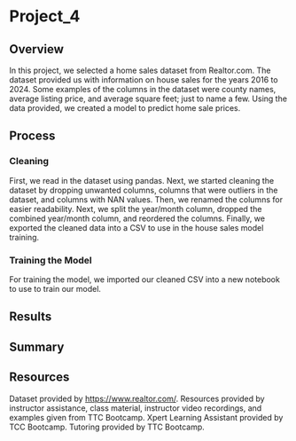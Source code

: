 # Project_4

## Overview
In this project, we selected a home sales dataset from Realtor.com. The dataset provided us with information on house sales for the years 2016 to 2024. Some examples of the columns in the dataset were county names, average listing price, and average square feet; just to name a few. Using the data provided, we created a model to predict home sale prices.

## Process

### Cleaning
First, we read in the dataset using pandas. Next, we started cleaning the dataset by dropping unwanted columns, columns that were outliers in the dataset, and columns with NAN values. Then, we renamed the columns for easier readability. Next, we split the year/month column, dropped the combined year/month column, and reordered the columns. Finally, we exported the cleaned data into a CSV to use in the house sales model training.

### Training the Model
For training the model, we imported our cleaned CSV into a new notebook to use to train our model.

## Results


## Summary

## Resources
Dataset provided by https://www.realtor.com/. 
Resources provided by instructor assistance, class material, instructor video recordings, and examples given from TTC Bootcamp. Xpert Learning Assistant provided by TCC Bootcamp. Tutoring provided by TTC Bootcamp.
